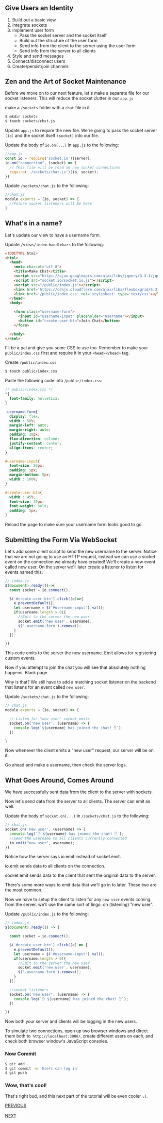 # 

## Give Users an Identity

1. Build out a basic view
2. Integrate sockets
3. Implement user form
    - Pass the socket server and the socket itself
    - Build out the structure of the user form
    - Send info from the client to the server using the user form
    - Send info from the server to all clients
4. Style and send messages
5. Connect/disconnect users
6. Create/persist/join channels

## Zen and the Art of Socket Maintenance

Before we move on to our next feature, let's make a separate file for our socket listeners. This will reduce the socket clutter in our `app.js`

make a `/sockets` folder with a `chat` file in it

```bash
$ mkdir sockets
$ touch sockets/chat.js
```

Update `app.js` to require the new file. We're going to pass the socket server `(io)` and the socket itself `(socket)` into our file.

Update the body of `io.on(...)` in `app.js` to the following:

```js
//app.js
const io = require('socket.io')(server);
io.on("connection", (socket) => {
  // This file will be read on new socket connections
  require('./sockets/chat.js')(io, socket);
})
```

Update `/sockets/chat.js` to the following:

```js
//chat.js
module.exports = (io, socket) => {
  //Future socket listeners will be here
}
```

## What's in a name?

Let's update our view to have a username form.

Update `/views/index.handlebars` to the following:

```html
<!DOCTYPE html>
<html>
  <head>
    <meta charset="utf-8">
    <title>Make Chat</title>
    <script src="https://ajax.googleapis.com/ajax/libs/jquery/3.3.1/jquery.min.js"></script>
    <script src="socket.io/socket.io.js"></script>
    <script src="/public/index.js"></script>
    <link href='https://cdnjs.cloudflare.com/ajax/libs/flexboxgrid/6.3.1/flexboxgrid.min.css'></link>
    <link href='/public/index.css' rel='stylesheet' type='text/css'></link>
  </head>
  <body>

    <form class="username-form">
      <input id="username-input" placeholder="Username"></input>
      <button id="create-user-btn">Join Chat</button>
    </form>

  </body>
</html>
```

I'll be a pal and give you some CSS to use too. Remember to make your `public/index.css` first and require it in your `<head></head>` tag.

Create `/public/index.css`

```bash
$ touch public/index.css
```

Paste the following code into `/public/index.css`:

```css
/* public/index.css */
*{
  font-family: helvetica;
}

.username-form{
  display: flex;
  width : 50%;
  margin-left: auto;
  margin-right: auto;
  padding: 10px;
  flex-direction: column;
  justify-content: center;
  align-items: center;
}

#username-input{
  font-size: 20px;
  padding: 5px;
  margin-bottom: 5px;
  width : 100%;
}

#create-user-btn{
  width : 45%;
  font-size: 20px;
  font-weight: bold;
  padding: 5px;
}
```

Reload the page to make sure your username form looks good to go.

## Submitting the Form Via WebSocket

Let's add some client script to send the new username to the server. Notice that we are not going to use an HTTP request, instead we can use a socket event on the connection we already have created! We'll create a new event called new user. On the server we'll later create a listener to listen for events named this.

```js
// index.js
$(document).ready(()=>{
  const socket = io.connect();

  $('#create-user-btn').click((e)=>{
    e.preventDefault();
    let username = $('#username-input').val();
    if(username.length > 0){
      //Emit to the server the new user
      socket.emit('new user', username);
      $('.username-form').remove();
    }
  });

})

```

This code emits to the server the new username. Emit allows for registering custom events.

Now if you attempt to join the chat you will see that absolutely nothing happens. Blank page.

Why is that? We still have to add a matching socket listener on the backend that listens for an event called `new user`.

Update `/sockets/chat.js` to the following:

```js
// chat.js
module.exports = (io, socket) => {

  // Listen for "new user" socket emits
  socket.on('new user', (username) => {
    console.log(`${username} has joined the chat! ✋`);
  })

}
```

Now whenever the client emits a "new user" request, our server will be on it.

Go ahead and make a username, then check the server logs.

## What Goes Around, Comes Around

We have successfully sent data from the client to the server with sockets.

Now let's send data from the server to all clients. The server can emit as well.

Update the body of `socket.on(...)` in `/sockets/chat.js` to the following:

```js
// chat.js
socket.on('new user', (username) => {
  console.log(`✋ ${username} has joined the chat! ✋`);
  //Send the username to all clients currently connected
  io.emit("new user", username);
})
```

Notice how the server says io.emit instead of socket.emit.

io.emit sends data to all clients on the connection.

socket.emit sends data to the client that sent the original data to the server.

There's some more ways to emit data that we'll go in to later. These two are the most common.

Now we have to setup the client to listen for any `new user` events coming from the server. we'll use the same sort of lingo: on (listening) "new user".

Update `/public/index.js` to the following:

```js
// index.js
$(document).ready(() => {

  const socket = io.connect();

  $('#create-user-btn').click((e) => {
    e.preventDefault();
    let username = $('#username-input').val();
    if(username.length > 0){
      //Emit to the server the new user
      socket.emit('new user', username);
      $('.username-form').remove();
    }
  });

  //socket listeners
  socket.on('new user', (username) => {
    console.log(`✋ ${username} has joined the chat! ✋`);
  })

})
```

Now both your server and clients will be logging in the new users.

To simulate two connections, open up two browser windows and direct them both to` http://localhost:3000/`, create different users on each, and check both browser window's JavaScript consoles.

### Now Commit

```bash
$ git add .
$ git commit -m 'Users can log in'
$ git push
```

### Wow, that's cool!

That's right bud, and this next part of the tutorial will be even cooler `;)`.

[PREVIOUS](./3/README.md)                   
<br>
[NEXT](./5/README.md)